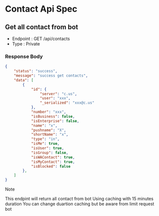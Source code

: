 # Contact Api Spec

## Get all contact from bot 

- Endpoint : GET /api/contacts
- Type : Private

### Response Body

```json
{
    "status": "success",
    "message": "success get contacts",
    "data": [
        {
            "id": {
                "server": "c.us",
                "user": "xxx",
                "_serialized": "xxx@c.us"
            },
            "number": "xxx",
            "isBusiness": false,
            "isEnterprise": false,
            "name": "x",
            "pushname": "X",
            "shortName": "x",
            "type": "in",
            "isMe": true,
            "isUser": true,
            "isGroup": false,
            "isWAContact": true,
            "isMyContact": true,
            "isBlocked": false
        },
    ]
}
```

>[!NOTE]
> This endpint will return all contact from bot
> Using caching with 15 minutes duration
> You can change duartion caching but be aware from limit request bot